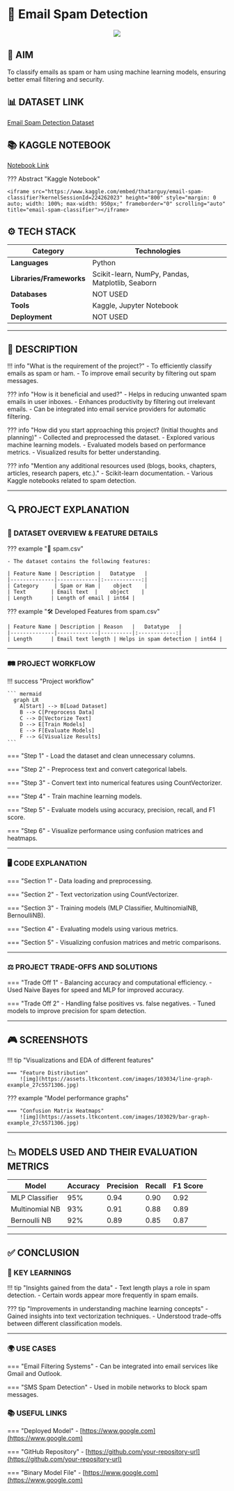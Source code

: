 # 🌟 Email Spam Detection

<div align="center">
    <img src="https://img.freepik.com/free-photo/spam-mail-concept-with-envelopes_23-2149133736.jpg" />
</div>

## 🎯 AIM
To classify emails as spam or ham using machine learning models, ensuring better email filtering and security.

## 📊 DATASET LINK
[Email Spam Detection Dataset](https://www.kaggle.com/datasets/shantanudhakadd/email-spam-detection-dataset-classification)

## 📚 KAGGLE NOTEBOOK
[Notebook Link](https://www.kaggle.com/code/thatarguy/email-spam-classifier?kernelSessionId=224262023)

??? Abstract "Kaggle Notebook"

    <iframe src="https://www.kaggle.com/embed/thatarguy/email-spam-classifier?kernelSessionId=224262023" height="800" style="margin: 0 auto; width: 100%; max-width: 950px;" frameborder="0" scrolling="auto" title="email-spam-classifier"></iframe>

## ⚙️ TECH STACK

| **Category**             | **Technologies**                            |
|--------------------------|---------------------------------------------|
| **Languages**            | Python                                     |
| **Libraries/Frameworks** | Scikit-learn, NumPy, Pandas, Matplotlib, Seaborn |
| **Databases**            | NOT USED                                   |
| **Tools**                | Kaggle, Jupyter Notebook                   |
| **Deployment**           | NOT USED                                   |

---

## 📝 DESCRIPTION
!!! info "What is the requirement of the project?"
    - To efficiently classify emails as spam or ham.
    - To improve email security by filtering out spam messages.

??? info "How is it beneficial and used?"
    - Helps in reducing unwanted spam emails in user inboxes.
    - Enhances productivity by filtering out irrelevant emails.
    - Can be integrated into email service providers for automatic filtering.

??? info "How did you start approaching this project? (Initial thoughts and planning)"
    - Collected and preprocessed the dataset.
    - Explored various machine learning models.
    - Evaluated models based on performance metrics.
    - Visualized results for better understanding.

??? info "Mention any additional resources used (blogs, books, chapters, articles, research papers, etc.)."
    - Scikit-learn documentation.
    - Various Kaggle notebooks related to spam detection.

---

## 🔍 PROJECT EXPLANATION

### 🧩 DATASET OVERVIEW & FEATURE DETAILS

??? example "📂 spam.csv"

    - The dataset contains the following features:

    | Feature Name | Description |   Datatype   |
    |--------------|-------------|:------------:|
    | Category     | Spam or Ham |    object    |
    | Text        | Email text  |    object    |
    | Length      | Length of email | int64 |

??? example "🛠 Developed Features from spam.csv"

    | Feature Name | Description | Reason   |   Datatype   |
    |--------------|-------------|----------|:------------:|
    | Length      | Email text length | Helps in spam detection | int64 |

---

### 🛤 PROJECT WORKFLOW

!!! success "Project workflow"

    ``` mermaid
      graph LR
        A[Start] --> B[Load Dataset]
        B --> C[Preprocess Data]
        C --> D[Vectorize Text]
        D --> E[Train Models]
        E --> F[Evaluate Models]
        F --> G[Visualize Results]
    ```

=== "Step 1"
    - Load the dataset and clean unnecessary columns.

=== "Step 2"
    - Preprocess text and convert categorical labels.

=== "Step 3"
    - Convert text into numerical features using CountVectorizer.

=== "Step 4"
    - Train machine learning models.

=== "Step 5"
    - Evaluate models using accuracy, precision, recall, and F1 score.

=== "Step 6"
    - Visualize performance using confusion matrices and heatmaps.

---

### 🖥 CODE EXPLANATION

=== "Section 1"
    - Data loading and preprocessing.

=== "Section 2"
    - Text vectorization using CountVectorizer.

=== "Section 3"
    - Training models (MLP Classifier, MultinomialNB, BernoulliNB).

=== "Section 4"
    - Evaluating models using various metrics.

=== "Section 5"
    - Visualizing confusion matrices and metric comparisons.

---

### ⚖️ PROJECT TRADE-OFFS AND SOLUTIONS

=== "Trade Off 1"
    - Balancing accuracy and computational efficiency.
      - Used Naive Bayes for speed and MLP for improved accuracy.

=== "Trade Off 2"
    - Handling false positives vs. false negatives.
      - Tuned models to improve precision for spam detection.

---

## 🎮 SCREENSHOTS

!!! tip "Visualizations and EDA of different features"

    === "Feature Distribution"
        ![img](https://assets.ltkcontent.com/images/103034/line-graph-example_27c5571306.jpg)

??? example "Model performance graphs"

    === "Confusion Matrix Heatmaps"
        ![img](https://assets.ltkcontent.com/images/103029/bar-graph-example_27c5571306.jpg)

---

## 📉 MODELS USED AND THEIR EVALUATION METRICS

|    Model   | Accuracy |  Precision  | Recall | F1 Score |
|------------|----------|------------|--------|----------|
| MLP Classifier |  95% | 0.94 | 0.90 | 0.92 |
| Multinomial NB |  93% | 0.91 | 0.88 | 0.89 |
| Bernoulli NB |  92% | 0.89 | 0.85 | 0.87 |

---

## ✅ CONCLUSION

### 🔑 KEY LEARNINGS

!!! tip "Insights gained from the data"
    - Text length plays a role in spam detection.
    - Certain words appear more frequently in spam emails.

??? tip "Improvements in understanding machine learning concepts"
    - Gained insights into text vectorization techniques.
    - Understood trade-offs between different classification models.

---

### 🌍 USE CASES

=== "Email Filtering Systems"
    - Can be integrated into email services like Gmail and Outlook.

=== "SMS Spam Detection"
    - Used in mobile networks to block spam messages.

### 📚 USEFUL LINKS

=== "Deployed Model"
    - [https://www.google.com](https://www.google.com)

=== "GitHub Repository"
    - [https://github.com/your-repository-url](https://github.com/your-repository-url)

=== "Binary Model File"
    - [https://www.google.com](https://www.google.com)

